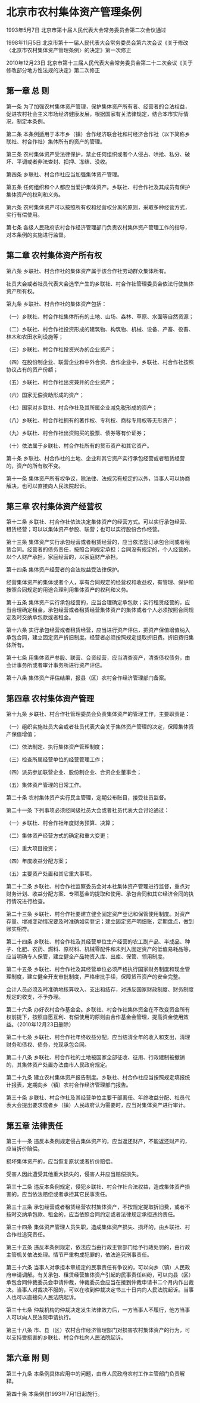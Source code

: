 # 北京市农村集体资产管理条例

1993年5月7日 北京市第十届人民代表大会常务委员会第二次会议通过

1998年11月5日 北京市第十一届人民代表大会常务委员会第六次会议《关于修改〈北京市农村集体资产管理条例〉的决定》第一次修正

2010年12月23日 北京市第十三届人民代表大会常务委员会第二十二次会议《关于修改部分地方性法规的决定》第二次修正

<!-- INFO END -->

## 第一章  总  则

第一条 为了加强农村集体资产管理，保护集体资产所有者、经营者的合法权益，促进农村社会主义市场经济健康发展，根据国家有关法律规定，结合本市实际情况，制定本条例。

第二条 本条例适用于本市乡（镇）合作经济联合社和村经济合作社（以下简称乡联社、村合作社）集体所有的资产的管理。

第三条 农村集体资产受法律保护，禁止任何组织或者个人侵占、哄抢、私分、破坏、平调或者非法查封、扣押、冻结、没收。

第四条 乡联社、村合作社应当加强集体资产管理。

第五条 任何组织和个人都应当爱护集体资产。乡联社、村合作社及其成员有保护集体资产的权利和义务。

第六条 农村集体资产可以按照所有权和经营权分离的原则，采取多种经营方式，实行有偿使用。

第七条 各级人民政府农村合作经济管理部门负责农村集体资产管理工作的指导，对本条例的实施进行监督。

## 第二章  农村集体资产所有权

第八条 乡联社、村合作社的集体资产属于该合作社劳动群众集体所有。

社员大会或者社员代表大会选举产生的乡联社、村合作社管理委员会依法行使集体资产所有权。

第九条 乡联社、村合作社的集体资产包括：

（一）乡联社、村合作社集体所有的土地、山场、森林、草原、水面等自然资源；

（二）乡联社、村合作社投资形成的建筑物、构筑物、机械、设备、产畜、役畜、林木和农田水利设施等；

（三）乡联社、村合作社投资兴办的企业资产；

（四）在股份制企业、联营企业和中外合资、合作企业中，乡联社、村合作社按照协议占有的资产份额；

（五）乡联社、村合作社出资兼并的企业资产；

（六）国家无偿资助形成的资产；

（七）国家对乡联社、村合作社及其所属企业减免税形成的资产；

（八）乡联社、村合作社拥有的著作权、专利权、商标专用权等无形资产；

（九）乡联杜、村合作社出资购买的股票、债券等有价证券；

（十）依法属于乡联社、村合作社所有的货币资产和其它资产。

第十条 乡联社、村合作社的土地、企业和其它资产实行承包经营或者租赁经营的，资产的所有权不变。

第十一条 集体资产所有权争议，除法律、法规另有规定的以外，当事人可以协商解决，也可以直接向人民法院起诉。

## 第三章  农村集体资产经营权

第十二条 乡联社、村合作社依法决定集体资产的经营方式。可以实行承包经营、租赁经营；可以以集体资产参股、联营；也可以实行股份合作经营。

第十三条 集体资产实行承包经营或者租赁经营的，应当依法签订承包合同或者租赁合同。经营者的债务责任，按照合同规定承担；合同没有规定的，个人经营的，以个人财产承担，家庭经营的，以家庭财产承担。

第十四条 集体资产经营者的合法权益受法律保护。

经营集体资产的集体或者个人，享有合同规定的经营权和收益权，有管理、保护和按照合同规定的用途合理利用集体资产的权利和义务。

第十五条 集体资产实行承包经营的，应当合理确定承包款；实行租赁经营的，应当合理确定租金。承包经营或者租赁经营集体资产的集体或者个人必须按照合同规定及时交纳承包款或者租金。

第十六条 实行承包经营或者租赁经营，应当进行资产评估，把资产保值增值纳入承包合同，建立固定资产折旧制度。经营者必须按照规定提取折旧费。折旧费归集体所有。

第十七条 用集体资产参股、联营、合资经营，应当清查资产，清查债权债务，由会计事务所或者审计事务所进行资产评估。

第十八条 集体资产评估结果，报县（区）农村合作经济管理部门备案。

## 第四章  农村集体资产管理

第十九条 乡联社、村合作社管理委员会负责集体资产的管理工作，主要职责是：

（一）组织实施社员大会或者社员代表大会关于集体资产管理的决定，保障集体资产保值增值；

（二）依法制定、执行集体资产管理制度；

（三）检查所属经营单位的经营管理工作；

（四）派员参加联营企业、股份制企业、合资企业董事会；

（五）集体资产管理的日常工作。

第二十条 农村集体资产实行民主管理，定期公布账目，接受社员监督。

第二十一条 下列事项必须经同级社员大会或者社员代表大会讨论通过：

（一）乡联杜、村合作社年度财务预算、决算；

（二）集体资产经营方式的确定和重大变更；

（三）重大项目投资；

（四）年度收益分配方案；

（五）主要资产处置和其它重大事项。

第二十二条 乡联社、村合作社监察委员会对本社集体资产管理进行监督，重点对财务计划、收益分配方案、专项基金的提取和使用、承包合同和其它经济合同的执行情况进行检查。

第二十三条 乡联社、村合作社要建立健全固定资产登记和保管使用制度。对资产存量、增减变动情况要及时准确如实登记；建立固定资产明细账，定期盘点，做到账实相符。

第二十四条 乡联社、村合作社及其经营单位生产经营的农工副产品、半成品、种子、化肥、农药、燃料、原材料、机械零配件和未列入固定资产的低值易耗品等，应当明确专人保管，建立健全产品物资入库、出库、保管、领用制度。

第二十五条 乡联社、村合作社及其经营单位必须严格执行国家财务制度和现金管理制度，建立健全开支审批制度，严格审批手续，保障货币资产的安全完整。

会计人员必须及时准确地核算收入、支出和结存，对违反国家财政制度、财务制度规定的收支，不予办理。

第二十六条 办好农村合作基金会。乡联社、村合作社集体资金在不改变资金所有权前提下，按照自愿互利、有偿使用的原则由合作基金会管理，提高资金使用效益。（2010年12月23日删除）

第二十七条 乡联社、村合作社年终收益分配，应当结清全年的收入和支出，清理财务和债权、债务，兑现承包合同。

第二十八条 乡联社、村合作社的土地被国家全部征收、征用、行政建制被撤销的，其集体资产处置办法由市人民政府规定。

第二十九条 建立农村集体资产报告制度。乡联社、村合作社应当按照规定填报统计报表，定期向乡（镇）农村合作经济管理部门报告。

第三十条 乡联社、村合作社及其经营单位主要干部离任、年终收益分配、社员代表大会提出要求或者乡（镇）人民政府认为需要时，应当对集体资产进行审计。

## 第五章  法律责任

第三十一条 违反本条例规定侵占集体资产的，应当返还财产，不能返还财产的，应当折价赔偿。

损坏集体资产的，应当恢复原状或者折价赔偿。

受害人因此遭受其他重大损失的，侵害人并应当赔偿损失。

第三十二条 违反本条例规定，侵犯乡联社、村合作社合法权益，造成集体资产损害的，应当依法赔偿或者承担其它民事责任。

第三十三条 承包经营或者租赁经营农村集体资产，不按规定提取折旧费，或者不按时交纳承包款、租金的，应当依照合同约定或者法律规定承担违约责任。

第三十四条 集体资产管理人员失职，造成集体资产损失、损坏的，由乡联社、村合作社追究责任。

第三十五条 违反本条例规定，依法应当由行政主管部门给予行政处罚的，由行政主管机关依法处理。情节严重构成犯罪的，依法追究刑事责任。

第三十六条 当事人对承担本章规定的民事责任有争议的，可以向乡（镇）人民政府申请调解。有关承包、租赁经营集体资产引起的民事责任纠纷，可以向县（区）承包合同仲裁委员会申请仲裁，仲裁委员会应当在接到仲裁申请书二个月内作出裁决。当事人对裁决不服的，可以在收到仲裁决定书三十日内向人民法院起诉。当事人也可以直接向人民法院起诉。

第三十七条 仲裁机构的仲裁决定发生法律效力后，一方当事人不履行，他方当事人可以向人民法院申请执行。

第三十八条 市、县（区）农村合作经济管理部门对损害农村集体资产的行为，可以支持受损害的乡联社、村合作社向人民法院起诉。

## 第六章  附  则

第三十九条 本条例具体应用中的问题，由市人民政府农村工作主管部门负责解释。

第四十条 本条例自1993年7月1日起施行。
